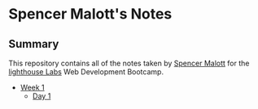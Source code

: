# Spencer Malott's Notes

## Summary 

This repository contains all of the notes taken by [Spencer Malott](https://github.com/smalott16) for the [lighthouse Labs](https://www.lighthouselabs.ca/) Web Development Bootcamp. 

* [Week 1](/Week_1)
  * [Day 1](/Week_1/Day_1)
  